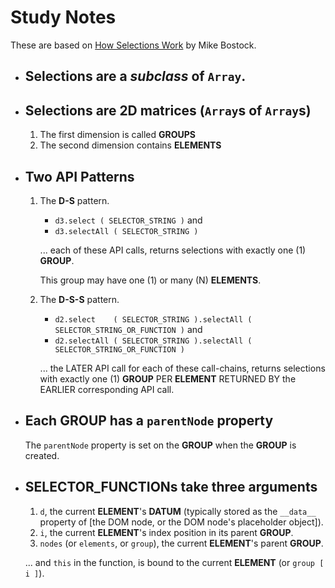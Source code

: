 # Study Notes

These are based on [How Selections Work](https://bost.ocks.org/mike/selection/)
by Mike Bostock.

-   ## Selections are a *subclass* of `Array`.

-   ## Selections are 2D matrices (`Array`s of `Array`s)

    1.  The first dimension is called **GROUPS**
    2.  The second dimension contains **ELEMENTS**

-   ## Two API Patterns

    1.  The **D-S** pattern.

        -   `d3.select ( SELECTOR_STRING )` and
        -   `d3.selectAll ( SELECTOR_STRING )` 
        
        ... each of these API calls, returns selections with exactly one (1) **GROUP**.

        This group may have one (1) or many (N) **ELEMENTS**.

    2.  The **D-S-S** pattern.

        -   `d2.select    ( SELECTOR_STRING ).selectAll ( SELECTOR_STRING_OR_FUNCTION )` and
        -   `d2.selectAll ( SELECTOR_STRING ).selectAll ( SELECTOR_STRING_OR_FUNCTION )`

        ... the LATER API call for each of these call-chains, returns
        selections with exactly one (1) **GROUP** PER **ELEMENT** RETURNED BY
        the EARLIER corresponding API call.

-   ## Each **GROUP** has a `parentNode` property

    The `parentNode` property is set on the **GROUP** when the **GROUP** is
    created.

-   ## **SELECTOR_FUNCTION**s take three arguments

    1.  `d`, the current **ELEMENT**'s **DATUM** (typically stored as the
        `__data__` property of [the DOM node, or the DOM node's placeholder
        object]).
    2.  `i`, the current **ELEMENT**'s index position in its parent **GROUP**.
    3.  `nodes` (or `elements`, or `group`), the current **ELEMENT**'s parent
        **GROUP**.

    ... and `this` in the function, is bound to the current **ELEMENT** (or
    `group [ i ]`).
